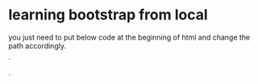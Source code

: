 # learning bootstrap from local
you just need to put below code at the beginning of html and change the path accordingly.

`<head>
  <title>App</title>
  <link rel="stylesheet" href=/home/ryu/git/bootstrap/css/bootstrap.min.css  type="text/css" />
  <link rel="stylesheet" href=/home/ryu/git/bootstrap/css/bootstrap.css  type="text/css" />
  <link rel="stylesheet" href=/home/ryu/git/bootstrap/scaffold.css  type="text/css" />
  <script src=/home/ryu/git/bootstrap/css/bootstrap.js type="text/javascript"></script>    
  <script src=/home/ryu/git/bootstrap/css/bootstrap.min.js type="text/javascript"></script>
  <script src=/home/ryu/git/bootstrap/jquery.js type="text/javascript"></script>
  <script src=/home/ryu/git/bootstrap/jquery.ujs.js type="text/javascript"></script>
  <script src=/home/ryu/git/bootstrap/home.js type="text/javascript"></script>
  <script src=/home/ryu/git/bootstrap/users.js type="text/javascript"></script>
</head>`    